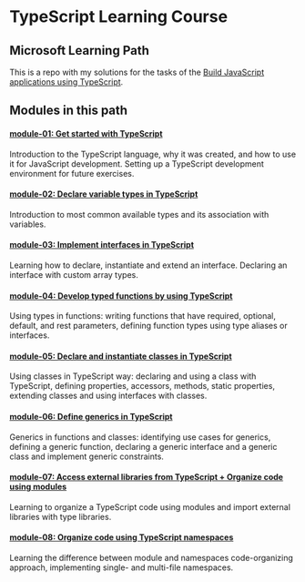 # TypeScript Learning Course

## Microsoft Learning Path

This is a repo with my solutions for the tasks of the [Build JavaScript applications using TypeScript](https://docs.microsoft.com/en-us/learn/paths/build-javascript-applications-typescript/).

## Modules in this path

#### [module-01: Get started with TypeScript](./module-01)

Introduction to the TypeScript language, why it was created, and how to use it for JavaScript development. Setting up a TypeScript development environment for future exercises.

#### [module-02: Declare variable types in TypeScript](./module-02)

Introduction to most common available types and its association with variables.

#### [module-03: Implement interfaces in TypeScript](./module-03)

Learning how to declare, instantiate and extend an interface. Declaring an interface with custom array types.

#### [module-04: Develop typed functions by using TypeScript](./module-04)

Using types in functions: writing functions that have required, optional, default, and rest parameters, defining function types using type aliases or interfaces.

#### [module-05: Declare and instantiate classes in TypeScript](./module-05)

Using classes in TypeScript way: declaring and using a class with TypeScript, defining properties, accessors, methods, static properties, extending classes and using interfaces with classes.

#### [module-06: Define generics in TypeScript](./module-06)

Generics in functions and classes: identifying use cases for generics, defining a generic function, declaring a generic interface and a generic class and implement generic constraints.

#### [module-07: Access external libraries from TypeScript + Organize code using modules](./module-07)

Learning to organize a TypeScript code using modules and import external libraries with type libraries.

#### [module-08: Organize code using TypeScript namespaces](./module-08)

Learning the difference between module and namespaces code-organizing approach, implementing single- and multi-file namespaces.
